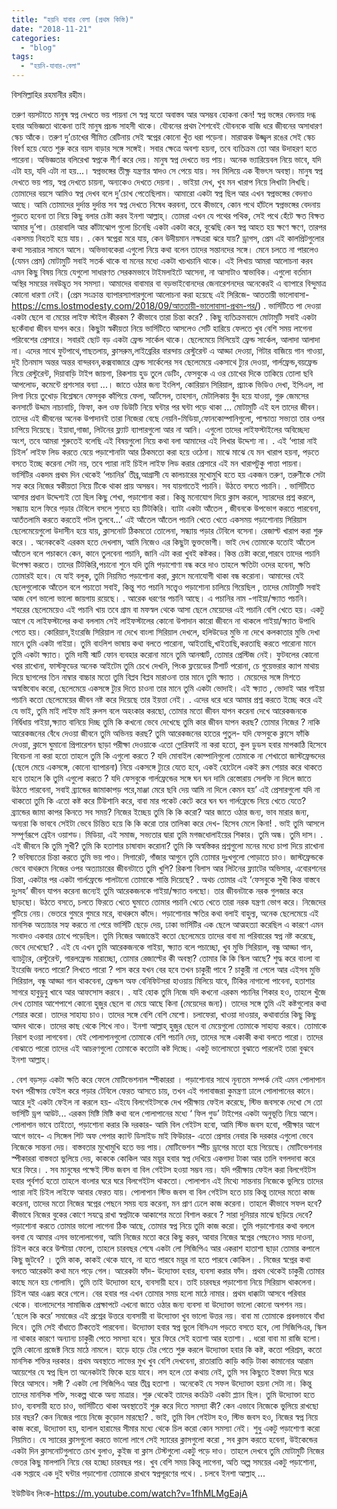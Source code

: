 ```yaml
---
title: "হয়নি যাবার বেলা (প্রথম কিস্তি)"
date: "2018-11-21"
categories: 
  - "blog"
tags: 
  - "হয়নি-যাবার-বেলা"
---
```


বিসমিল্লাহির রহমানীর রহীম।

তরুণ বয়সটাতে মানুষ স্বপ্ন দেখতে ভয় পায়না সে স্বপ্ন যতো অবাস্তব আর অসম্ভব হোকনা কেন! স্বপ্ন ভঙ্গের বেদনায় দগ্ধ হবার অভিজ্ঞতা থাকেনা তাই মানুষ প্রচন্ড সাহসী থাকে। যৌবনের প্রথম শৈশবেই যৌবনকে বাজি ধরে জীবনের অসাধারণ স্কেচ আঁকে। তরুণ দু’চোখের সীমিত রেটিনায় সেই স্বপ্নের কোনো খুঁত ধরা পড়েনা। মারাত্মক উজ্জ্বল রঙের সেই স্কেচ বিবর্ণ হয়ে যেতে শুরু করে বয়স বাড়ার সঙ্গে সঙ্গেই। সবার ক্ষেত্রে অবশ্য হয়না, তবে ব্যতিক্রম তো আর উদাহরণ হতে পারেনা। অভিজ্ঞতার বলিরেখা স্বপ্নকে শীর্ণ করে দেয়। মানুষ স্বপ্ন দেখতে ভয় পায়। অনেক ভ্যারিয়েবল নিয়ে ভাবে, যদি এটা হয়, যদি এটা না হয়...। স্বপ্নভঙ্গের তীক্ষ্ণ যন্ত্রণার স্বাদও সে পেয়ে যায়। সব মিলিয়ে এক বীভৎস অবস্থা। মানুষ স্বপ্ন দেখতে ভয় পায়, স্বপ্ন দেখতে চায়না, অন্যকেও দেখতে দেয়না। . ভাইয়া দেখ, খুব মন খারাপ নিয়ে লিখাটা লিখছি। তোমাদের বয়সে আমিও স্বপ্ন দেখব বলে দু’চোখ পেতেছিলাম। আমারো একটা স্বপ্ন ছিল আর এখন স্বপ্নভঙ্গের বেদনাও আছে। আমি তোমাদের দুর্দান্ত দুর্দান্ত সব স্বপ্ন দেখতে নিষেধ করবনা, তবে কীভাবে, কোন পথে হাঁটলে স্বপ্নভঙ্গের বেদনায় পুড়তে হবেনা তা নিয়ে কিছু বলার চেষ্টা করব ইনশা আল্লাহ্‌। তোমরা এখন যে পথের পথিক, সেই পথে হেঁটে ক্ষত বিক্ষত আমার দু’পা। চোরাবালি আর কাঁটাঝোপ গুলো চিনেছি একটা একটা করে, বুঝেছি কেন স্বপ্ন আহত হয় ক্ষণে ক্ষণে, তারপর একসময় নিহতই হয়ে যায়। . কেন স্বপ্নেরা মরে যায়, কেন উদীয়মান নক্ষত্ররা ঝরে যায়? ড্রাগস, প্রেম এই কালপ্রিটগুলোর কথা সচরাচর সামনে আসে। অভিভাবকেরা এগুলো নিয়ে কথা বলেন তাদের সন্তানদের সঙ্গে। মেনে চলতে না পারলেও (যেমন প্রেম) মোটামুটি সবাই সতর্ক থাকে বা মনের মধ্যে একটা খচখচানি থাকে। এই লিখায় আমরা আলোচনা করব এমন কিছু বিষয় নিয়ে যেগুলো সাধারণত সেরকমভাবে টাইমলাইটে আসেনা, না আসাটাও স্বাভাবিক। এগুলো বর্তমান অস্থির সময়ের নবউদ্ভূত সব সমস্যা। আমাদের বাবামার বা বড়ভাইবোনদের জেনারেশনদের অনেকেরই এ ব্যাপারে বিন্দুমাত্র কোনো ধারণা নেই। (প্রেম সংক্রান্ত ব্যাপারস্যাপারগুলো আলোচনা করা হয়েছে এই সিরিজে- আততায়ী ভালোবাসা-https://cms.lostmodesty.com/2018/09/আততায়ী-ভালোবাসা-প্রথম-পর/) . ভার্সিটিতে পা দেওয়া একটা ছেলে বা মেয়ের লাইফ স্টাইল কীরকম ? কীভাবে তারা চিন্তা করে? . কিছু ব্যতিক্রমবাদে মোটামুটি সবাই একটা ছকেঁবাধা জীবন যাপন করে। কিছুটা স্বকীয়তা নিয়ে ভার্সিটিতে আসলেও সেটি হারিয়ে ফেলতে খুব বেশি সময় লাগেনা পরিবেশের প্রেসারে। সবারই ছোট বড় একটা ফ্রেন্ড সার্কেল থাকে। ছেলেমেয়ে মিলিয়েই ফ্রেন্ড সার্কেল, আলাদা আলাদা না। এদের সাথে ফুটপাথে,গাছতলায়, ক্লাসরুম,লাইব্রেরির বারন্দায় রেস্টুরেন্ট এ আড্ডা দেওয়া, গিটার বাজিয়ে গান গাওয়া, দুই তিনমাস অন্তর অন্তর বান্দরবন,কক্সবাজারে ফ্রেন্ড সার্কেলের সব ছেলেমেয়ে একসাথে ট্যুর দেওয়া, গার্লফ্রেন্ড,বয়ফ্রেন্ড নিয়ে রেস্টুরেন্ট, দিয়াবাড়ি টাইপ জায়গা, রিকশায় হুড তুলে ডেটিং, ফেসবুকে এ ওর চোখের দিকে তাকিয়ে তোলা ছবি আপলোড, কমেন্টে প্রশংসার বন্যা ...। জাতে ওঠার জন্য ইংলিশ, কোরিয়ান সিরিয়াল, প্র্যাংক ভিডিও দেখা, ইপিএল, লা লিগা নিয়ে তুখোড় বিশ্লেষনে ফেসবুক কাঁপিয়ে ফেলা, আর্টসেল, তাহসান, মেটালিকায় বুঁদ হয়ে যাওয়া, গুরু জেমসের কনসার্টে উদ্দাম নাচানাচি, ফিফা, কল ওফ ডিউটি নিয়ে ঘন্টার পর ঘন্টা পড়ে থাকা ... মোটামুটি এই হল তাদের জীবন। তাদের এই জীবনের অনেক উপাদানই তারা নিজেরা বেছে নেয়নি-মিডিয়া,ফোনকোম্পানিগুলো, পাশ্চাত্য সভ্যতা তার ওপর চাপিয়ে দিয়েছে। ইয়াবা,গাজা, লিটনের ফ্ল্যাট ব্যাপারগুলো আর না আনি। এগুলো তাদের লাইফস্টাইলের অবিচ্ছেদ্য অংশ, তবে আমরা শুরুতেই বলেছি এই বিষয়গুলো নিয়ে কথা বলা আমাদের এই লিখার উদ্দেশ্য না। . এই ‘প্যারা নাই চিইল’ লাইফ লিড করতে যেয়ে পড়াশোনাটা আর ঠিকমতো করা হয়ে ওঠেনা। মাঝে মাঝে যে মন খারাপ হয়না, পড়তে বসতে ইচ্ছে করেনা সেটা নয়, তবে প্যারা নাই চিইল লাইফ লিড করার প্রেসারে এই মন খারাপটুকু পাত্তা পায়না। ভার্সিটির একদম প্রথম দিন থেকেই ‘পচানির’ তীব্র,আগ্রাসী যে কালচারের মুখোমুখি হতে হয় একজন তরুণ, তরুণীকে সেটা সহ্য করে নিজের স্বকীয়তা নিয়ে টিকে থাকা প্রায় অসম্ভব। সব যায়গাতেই পচানি। উঠতে বসতে পচানি। . ভার্সিটিতে আসার প্রধান উদ্দেশ্যই তো ছিল কিছু শেখা, পড়াশোনা করা। কিন্তু মনোযোগ দিয়ে ক্লাস করলে, স্যারদের প্রশ্ন করলে, সন্ধ্যায় হলে ফিরে পড়ার টেবিলে বসলে শুনতে হয় টিটকিরি। ব্যাটা একটা আঁতেল , জীবনকে উপভোগ করতে পারবেনা, আতঁতলামি করতে করতেই পটল তুলবে...’ এই আঁতেল আঁতেল পচানি খেতে খেতে একসময় পড়াশোনায় সিরিয়াস ছেলেমেয়েগুলো উদাসীন হয়ে যায়, ক্লাসনোট ঠিকমতো তোলেনা, সন্ধ্যায় পড়ার টেবিলে বসেনা। রেজাল্ট খারাপ করা শুরু করে। . অনেককেই এরকম হতে দেখলাম, আমি নিজেও এর কিছুটা ভুক্তভোগী। ভাই দেখ তোমাকে যতোই আঁতেল আঁতেল বলে পচাকনে কেন, কানে তুলবেনা পচানি, জানি এটা করা খুবই কষ্টকর। কিন্ত চেষ্টা করো,পারবে তাদের পচানি উপেক্ষা করতে। তাদের টিটকিরি,পচানো শুনে যদি তুমি পড়াশোণা বন্ধ করে দাও তাহলে ক্ষতিটা ওদের হবেনা, ক্ষতি তোমারই হবে। যে যাই বলুক, তুমি নিয়মিত পড়াশোনা করা, ক্লাসে মনোযোগী থাকা বন্ধ করোনা। আমাদের যেই ছেলেগুলোকে আঁতেল বলে পচাতো সবাই, কিন্তু শত পচানি সত্ত্বেও পড়াশোনা চালিয়ে গিয়েছিল , তাদের মোটামুটি সবাই আজ বেশ ভালো ভালো জায়গায় রয়েছে। . আরেক ধরণের পচানি আছে। এ পচানির নাম -গাইয়া/ক্ষ্যাত পচানি। শহরের ছেলেমেয়েও এই পচানি খায় তবে গ্রাম বা মফস্বল থেকে আসা ছেলে মেয়েদের এই পচানি বেশি খেতে হয়। একটু আগে যে লাইফস্টালের কথা বললাম সেই লাইফস্টালের কোনো উপাদান কারো জীবনে না থাকলে গাইয়া/ক্ষ্যাত উপাধি পেতে হয়। কোরিয়ান,ইংরেজি সিরিয়াল না দেখে বাংলা সিরিয়াল দেখলে, হলিউডের মুভি না দেখে কলকাতার মুভি দেখা মানে তুমি একটা গাইয়া। তুমি বাংলিশ ভাষায় কথা বলতে পারোনা, আইতাছি,খাইতাছি,করতাছি করতে পারোনা মানে তুমি একটা ক্ষ্যাত। তুমি দামী স্মার্ট ফোন ব্যবহার করোনা মানে তুমি আনস্মার্ট, তোমার প্রেস্টিজ নেই। ফুটবলের কোনো খবর রাখোনা, ফাস্টফুডের অনেক আইটেম তুমি চেখে দেখনি, পিংক ফ্লয়েডের টিশার্ট পরোনা, চে গুয়েভরার ক্যাপ মাথায় দিয়ে ছাগলের তিন নাম্বার বাচ্চার মতো তুমি বিপ্লব বিপ্লব মারাওনা তার মানে তুমি ক্ষ্যাত । মেয়েদের সঙ্গে মিশতে অস্বস্তিবোধ করো, ছেলেমেয়ে একসঙ্গে ট্যুর দিতে চাওনা তার মানে তুমি একটা ভোদাই। এই ক্ষ্যাত , ভোদাই আর গাইয়া পচানি কতো ছেলেমেয়ের জীবন নষ্ট করে দিয়েছে তার ইয়ত্তা নেই। . এদের ধরে ধরে আমার প্রশ্ন করতে ইচ্ছে করে এই যে ভাই, তুমি মাই লাইফ মাই রুলস বলে অহংকার করছো, তোমার মতো জীবন যাপন করেনা দেখে আরেকজনকে নির্দ্বিধায় গাইয়া,ক্ষ্যাত বানিয়ে দিচ্ছ তুমি কি কখনো ভেবে দেখেছে তুমি কার জীবন যাপন করছ? তোমার নিজের ? নাকি আরেকজনের বেঁধে দেওয়া জীবনে তুমি অভিনয় করছ? তুমি আরেকজনের হাতের পুতুল- যদি ফেসবুকে ক্লাসে ফাঁকি দেওয়া, ক্লাসে ঘুমানো প্রিপারেশন ছাড়া পরীক্ষা দেওয়াকে এতো গ্লোরিফাই না করা হতো, কুল ডুডস হবার মাপকাঠি হিসেবে বিবেচনা না করা হতো তাহলে তুমি কি এগুলো করতে ? যদি মোবাইল কোম্পানিগুলো তোমাকে না শেখাতো জাস্টফ্রেন্ডদের (ছেলে মেয়ে একসঙ্গে, কোনো ব্যাপারনা) নিয়ে একসঙ্গে ট্যুরে যেতে হবে, একই হোটেলে একই রুম শেয়ার করে থাকতে হবে তাহলে কি তুমি এগুলো করতে ? যদি ফেসবুকে গার্লফ্রেন্ডের সঙ্গে ঘন ঘন দামি রেস্তোরায় সেলফি না দিলে জাতে উঠতে পারবেনা, সবাই ব্র্যান্ডের জামাকাপড় পরে,মাঞ্জা মেরে ছবি দেয় আমি না দিলে কেমন হয়’ এই প্রেসারগুলো যদি না থাকতো তুমি কি এতো কষ্ট করে টিউশানি করে, বাবা মার পকেট কেটে করে ঘন ঘন গার্লফ্রেন্ডে নিয়ে খেতে যেতে? ব্র্যান্ডের জামা কাপর কিনতে সব সময়? নিজের ইচ্ছেয় তুমি কি কি করো? আর জাতে ওঠার জন্য, ভাব মারার জন্য, অন্যরা কি ভাববে সেইটা ভেবে চিন্তিত হয়ে কি কি করো তার তালিকা করে দেখ- হিসেব মেলে কিনা! . ভাই তুমি আসলে সম্পূর্ণরূপে ব্রেইন ওয়াশড। মিডিয়া, এই সমাজ, সভ্যতার দ্বারা তুমি মগজধোলাইয়ের শিকার। তুমি অন্ধ। তুমি দাস। . এই জীবনে কি তুমি সুখী? তুমি কি হতাশার চাষাবাদ করোনা? তুমি কি অস্বস্তিকর প্রশ্নগুলো মনের মধ্যে চাপা দিয়ে রাখোনা ? ভবিষ্যতের চিন্তা করতে তুমি ভয় পাও। সিগারেট, গাঁজার আগুনে তুমি তোমার দুঃখগুলো পোড়াতে চাও। জাস্টফ্রেন্ডকে ভেবে বাথরুমে নিজের ওপর অত্যাচারের জীবনটাতে তুমি খুশি? রিকশা বিলাস আর লিটনের ফ্ল্যাটের অভিসার, এবোরশনের চিন্তা, একটার পর একটা গার্লফ্রেন্ডে পালটানো তোমাকে শান্তি দিয়েছে? . অথচ তোমার এই ‘ফেসবুকে সুখী কিন্ত বাস্তবে দুঃসহ’ জীবন যাপন করেনা জন্যেই তুমি আরেকজনকে গাইয়া/ক্ষ্যাত বলছো। তার জীবনটাকে নরক গুলজার করে ছাড়ছো। উঠতে বসতে, চলতে ফিরতে খেতে ঘুমাতে তোমার পচানি খেতে খেতে তারা নরক যন্ত্রণা ভোগ করে। নিজেদের গুটিয়ে নেয়। ভেতরে গুমরে গুমরে মরে, বাথরুমে কাঁদে। পড়াশোনার ক্ষতির কথা বলাই বাহুল্য, অনেক ছেলেমেয়ে এই মানসিক অত্যাচার সহ্য করতে না পেরে ভার্সিটি ছেড়ে দেয়, ঢাকা ভার্সিটির এক ছেলে আত্মহত্যা করেছিল এ কারণে এমন সংবাদও একবার চোখে পড়েছিল। তুমি নিজের অজান্তেই কতো ছেলেমেয়ে তাদের বাবা মা পরিবারের স্বপ্ন নষ্ট করেছে, ভেবে দেখেছো? . এই যে এখন তুমি আরেকজনকে গাইয়া, ক্ষ্যাত বলে পচাচ্ছো, খুব মুভি সিরিয়াল, বন্ধু আড্ডা গান, ব্যাচট্যুর, রেস্টুরেন্ট, গারলফ্রেন্ড মারাচ্ছো, তোমার রেজাল্টের কী অবস্থা? তোমার কি কি স্কিল আছে? শুদ্ধ করে বাংলা বা ইংরেজি বলতে পারো? লিখতে পারো ? পাস করে যখন বের হবে তখন চাকুরী পাবে ? চাকুরী না পেলে আর এইসব মুভি সিরিয়াল, বন্ধু আড্ডা গান থাকবেনা, ফ্রেন্ডস অফ বেনিফিটসরা হাওয়ায় মিলিয়ে যাবে, টিকির নাগালো পাবেনা, হতাশার সাগরে হাবুডুবু খাবে আর আফসোস করবে। . যাই হোক তুমি নিজে যদি কখনো এরকম পচানির শিকার হও, তাহলে খুঁজে দেখ তোমার আশেপাশে কোনো হুজুর ছেলে বা মেয়ে আছে কিনা (মেয়েদের জন্য)। তাদের সঙ্গে তুমি এই কষ্টগুলোর কথা শেয়ার করো। তাদের সাহায্য চাও। তাদের সঙ্গে বেশি বেশি মেশো। চলাফেরা, খাওয়া দাওয়ার, কথাবার্তার কিছু কিছু আদব থাকে। তাদের কাছ থেকে শিখে নাও। ইনশা আল্লাহ্‌ হুজুর ছেলে বা মেয়েগুলো তোমাকে সাহায্য করবে। তোমাকে নিরাশ হওয়া লাগবেনা। যেই পোলাপানগুলো তোমাকে বেশি পচানি দেয়, তাদের সঙ্গে একাকী কথা বলতে পারো। তাদের বোঝাতে পারো তাদের এই আচরণগুলো তোমাকে কতোটা কষ্ট দিচ্ছে। একটু ভালোমতো বুঝাতে পারলেই তারা বুঝবে ইনশা আল্লাহ্‌।

. বেশ বড়সড় একটা ক্ষতি করে ফেলে মোটিভেশনাল স্পীকাররা । পড়াশোনার সাথে নূন্যতম সম্পর্ক নেই এমন পোলাপান যখন পরীক্ষায় ফেইল করে পড়ার টেবিলে ফেরত আসতে চায়, তখন এই গলাবাজরা কুমন্ত্রণা ঢালে পোলাপানের কানে। আরে দুই একটা ফেইল না করলে হয়- এইযে বিলগেইটসকে দেখ পরীক্ষায় ফেইল করেছে, স্টিভ জবসকে দেখো সে তো ভার্সিটি ড্রপ আউট... এরকম মিষ্টি মিষ্টি কথা বলে পোলাপানের মধ্যে ‘ ফিল গুড’ টাইপের একটা অনুভূতি নিয়ে আসে। পোলাপান ভাবে তাইতো, পড়াশোনা করার কি দরকার- আমি বিল গেইটস হবো, আমি স্টিভ জবস হবো, পরীক্ষার আগে আগে ভাবে- এ সিঙ্গেল শিট অফ পেপার ক্যান্ট ডিসাইড মাই ফিউচার- এতো প্রেসার নেবার কি দরকার এগুলো ভেবে নিজেকে সান্তনা দেয়। বাস্তবতার মুখোমুখি হতে ভয় পায়। মোটিভেশন স্পীচ ড্রাগের মতো হয়ে গিয়েছে। মোটিভেশনার স্পীকাররা বাস্তবতা ভুলিয়ে দেয়, কাককে কোকিল আর ময়ূর হবার স্বপ্ন দেখিয়ে একগাদা টাকা আর তালি বগলদাবা করে ঘরে ফিরে। . সব মানুষের পক্ষেই স্টিভ জবস বা বিল গেইটস হওয়া সম্ভব নয়। যদি পরীক্ষায় ফেইল করা বিলগেইটস হবার পূর্বশর্ত হতো তাহলে বাংলার ঘরে ঘরে বিলগেইটস থাকতো। পোলাপান এই মিথ্যে সান্তনায় নিজেকে ভুলিয়ে তাদের প্যারা নাই চিইল লাইফে আবার ফেরত যায়। পোলাপান স্টিভ জবস বা বিল গেইটস হতে চায় কিন্তু তাদের মতো কাজ করেনা, তাদের মতো নিজের স্বপ্নের পেছনে সময় ব্যয় করেনা, মন প্রাণ ঢেলে কাজ করেনা। তাহলে কীভাবে সফল হবে? কীভাবে নিজের বুকের কোণে সযত্নে রাখা স্বপ্নটাকে আকাশের মতো বিশাল করবে ? সারা দুনিয়ার মাঝে ছড়িয়ে দেবে? পড়াশোনা করতে তোমার ভালো লাগেনা ঠিক আছে, তোমার স্বপ্ন নিয়ে তুমি কাজ করো। তুমি পড়াশোনার কথা বললে বলবা যে আমার এসব ভালোলাগেনা, আমি নিজের মতো করে কিছু করব, আবার নিজের স্বপ্নের পেছনেও সময় দাওনা, চিইল করে করে উল্টায়া ফেলো, তাহলে চারবছর শেষে একটা লো সিজিপিএ আর একরাশ হাতাশা ছাড়া তোমার কপালে কিছু জুটবে? । তুমি কাক, কাকই থেকে যাবে, না হতে পারবে ময়ূর না হতে পারবে কোকিল। . নিজের স্বপ্নের কথা বলতে আরেকটা কথা মনে পড়ে গেল। আরেকটা ফাঁদ- উদ্যোক্তা হবার, ব্যবসা করার ফাঁদ। প্রথম থেকেই চাকুরী তোমার কাছে মনে হয় গোলামি। তুমি তাই উদ্যোক্তা হবে, ব্যবসায়ী হবে। তাই চারবছর পড়াশোনা নিয়ে সিরিয়াস থাকলেনা। চিইল আর এঞ্জয় করে গেলে। বের হবার পর এখন তোমার সময় হলো মাঠে নামার। প্রথম ধাক্কাটা আসবে পরিবার থেকে। বাংলাদেশের সামাজিক প্রেক্ষাপটে এখনো জাতে ওঠার জন্য ব্যবসা বা উদ্যোক্তা ভালো কোনো অপশন নয়। ‘ছেলে কি করে’ সমাজের এই প্রশ্নের উত্তরে ব্যবসায়ী বা উদ্যোক্তা খুব ভালো উত্তর নয়। বাবা মা তোমাকে প্রবলভাবে বাঁধা দিবে। তুমি সেই বাঁধাতে টিকতেই পারবেনা। উদ্যোক্তা হবার স্বপ্ন ভুলে বিসিএস পড়তে বসতে হবে, লো সিজিপিএর, স্কিল না থাকার কারণে অন্যান্য চাকুরী পেতে সমস্যা হবে। ঘুরে ফিরে সেই হতাশা আর হতাশা। . ধরো বাবা মা রাজি হলো। তুমি কোনো প্রজেক্ট নিয়ে মাঠে নামলে। হাড়ে হাড়ে টের পেতে শুরু করলে উদ্যোক্তা হবার কি কষ্ট, কতো পরিশ্রম, কতো মানসিক শক্তির দরকার। প্রথম অবস্থাতে লাভের মুখ খুব বেশি দেখবেনা, রাতারাতি কাড়ি কাড়ি টাকা কামানোর আরাম আয়েশের যে স্বপ্ন ছিল তা অনেকটাই ফিকে হয়ে যাবে। লস হলে তো কথায় নেই, তুমি সব কিছুতে ইস্তফা দিয়ে ঘরে ফিরে আসবে। সঙ্গী ? একটা লো সিজিপিএ আর তীব্র হতাশা । অনেকেই যে সফল উদ্যোক্তা হয়না সেটা না। কিন্তু তাদের মানসিক শক্তি, সংকল্প থাকে অন্য মাত্রার। শুরু থেকেই তাদের কংক্রিট একটা প্ল্যান ছিল। তুমি উদ্যোক্তা হতে চাও, ব্যবসায়ী হতে চাও, ভার্সিটিতে থাকা অবস্থাতেই শুরু করে দিতে সমস্যা কী? কেন এভাবে নিজেকে ভুলিয়ে রাখছো চার বছর? কেন নিজের পায়ে নিজে কুড়োল মারছো? . ভাই, তুমি বিল গেইটস হও, স্টিভ জবস হও, নিজের স্বপ্ন নিয়ে কাজ করো, উদ্যোক্তা হয়, হালাল হারামের সীমার মধ্যে থেকে চিল করো কোন সমস্যা নেই। শুধু একটু পড়াশোণা করো নিয়মিত। যে স্যারের ক্লাসগুলো করতে ভালো লাগে সেই স্যারের ক্লাসগুলো করো , সব ক্লাস করতে হবেনা, উইকেন্ডের একটা দিন ক্লাসনোটগুলাতে চোখ বুলাও, কুইজ বা ক্লাস টেস্টগুলো একটু পড়ে দাও। তাহলে দেখবে তুমি মোটামুটি নিজের ভেতর কিছু মালপানি নিয়ে বের হচ্ছো চারবছর পর। খুব বেশি সময় কিন্তু লাগেনা, অতি অল্প সময়ের একটু পড়াশোনা, এক সপ্তাহে এক দুই ঘন্টার পড়াশোনা তোমাকে রাখবে স্বপ্নপূরণের পথে। . চলবে ইনশা আল্লাহ্‌ ...

ইউটিউব লিংক-https://m.youtube.com/watch?v=1fhMLMgEajA
